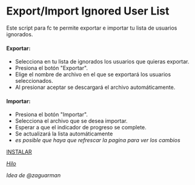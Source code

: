 # Export/Import Ignored User List

Este script para fc te permite exportar e importar tu lista de usuarios ignorados.

#### Exportar:
  - Selecciona en tu lista de ignorados los usuarios que quieras exportar.
  - Presiona el botón "Exportar".
  - Elige el nombre de archivo en el que se exportará los usuarios seleccionados.
  - Al presionar aceptar se descargará el archivo automáticamente.

#### Importar:
  - Presiona el botón "Importar".
  - Selecciona el archivo que se desea importar.
  - Esperar a que el indicador de progreso se complete.
  - Se actualizará la lista automáticamente
  - *es posible que haya que refrescar la pagina para ver los cambios*


[INSTALAR](https://github.com/Pytness/fc-script/raw/master/src/exportIgnoredUserList/index.user.js)

*[Hilo](https://www.forocoches.com/foro/showthread.php?t=6745999)*

*Idea de @zaguarman*
